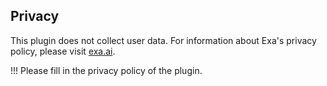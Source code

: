 ## Privacy
This plugin does not collect user data. For information about Exa's privacy policy, please visit [exa.ai](https://exa.ai).

!!! Please fill in the privacy policy of the plugin.